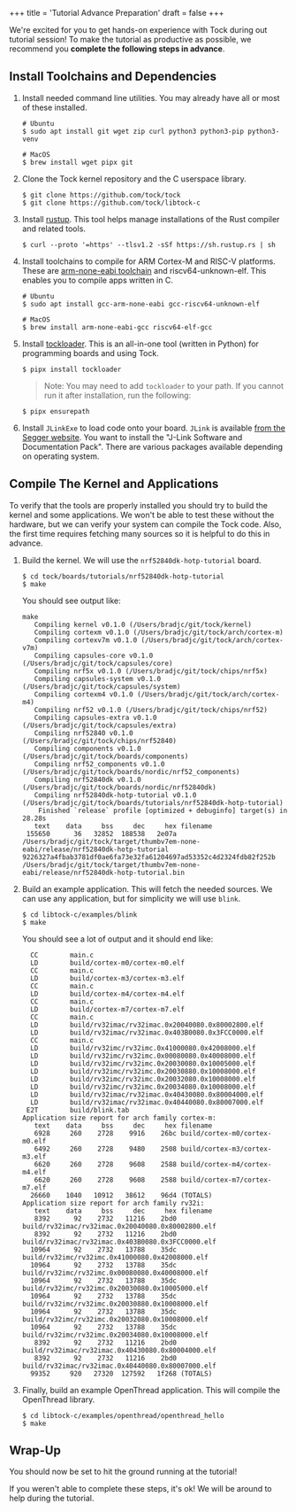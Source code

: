 +++
title = 'Tutorial Advance Preparation'
draft = false
+++

We're excited for you to get hands-on experience with Tock during out tutorial
session! To make the tutorial as productive as possible, we recommend you
**complete the following steps in advance**.


## Install Toolchains and Dependencies

1.  Install needed command line utilities. You may already have all or most of
    these installed.

        # Ubuntu
        $ sudo apt install git wget zip curl python3 python3-pip python3-venv

        # MacOS
        $ brew install wget pipx git

1.  Clone the Tock kernel repository and the C userspace library.

        $ git clone https://github.com/tock/tock
        $ git clone https://github.com/tock/libtock-c

1.  Install [rustup](http://rustup.rs/). This tool helps manage installations of
    the Rust compiler and related tools.

        $ curl --proto '=https' --tlsv1.2 -sSf https://sh.rustup.rs | sh

1.  Install toolchains to compile for ARM Cortex-M and RISC-V platforms. These
    are [arm-none-eabi
    toolchain](https://developer.arm.com/open-source/gnu-toolchain/gnu-rm/downloads)
    and riscv64-unknown-elf. This enables you to compile apps written in C.

        # Ubuntu
        $ sudo apt install gcc-arm-none-eabi gcc-riscv64-unknown-elf

        # MacOS
        $ brew install arm-none-eabi-gcc riscv64-elf-gcc

1.  Install [tockloader](https://github.com/tock/tockloader). This is an
    all-in-one tool (written in Python) for programming boards and using Tock.

        $ pipx install tockloader

    > Note: You may need to add `tockloader` to your path. If you cannot run it
    > after installation, run the following:

        $ pipx ensurepath

1.  Install `JLinkExe` to load code onto your board. `JLink` is available
    [from the Segger website](https://www.segger.com/downloads/jlink). You want
    to install the "J-Link Software and Documentation Pack". There are various
    packages available depending on operating system.


## Compile The Kernel and Applications

To verify that the tools are properly installed you should try to build the
kernel and some applications. We won't be able to test these without the
hardware, but we can verify your system can compile the Tock code. Also, the
first time requires fetching many sources so it is helpful to do this in
advance.

1.  Build the kernel. We will use the `nrf52840dk-hotp-tutorial` board.

        $ cd tock/boards/tutorials/nrf52840dk-hotp-tutorial
        $ make

    You should see output like:

    ```text
    make
       Compiling kernel v0.1.0 (/Users/bradjc/git/tock/kernel)
       Compiling cortexm v0.1.0 (/Users/bradjc/git/tock/arch/cortex-m)
       Compiling cortexv7m v0.1.0 (/Users/bradjc/git/tock/arch/cortex-v7m)
       Compiling capsules-core v0.1.0 (/Users/bradjc/git/tock/capsules/core)
       Compiling nrf5x v0.1.0 (/Users/bradjc/git/tock/chips/nrf5x)
       Compiling capsules-system v0.1.0 (/Users/bradjc/git/tock/capsules/system)
       Compiling cortexm4 v0.1.0 (/Users/bradjc/git/tock/arch/cortex-m4)
       Compiling nrf52 v0.1.0 (/Users/bradjc/git/tock/chips/nrf52)
       Compiling capsules-extra v0.1.0 (/Users/bradjc/git/tock/capsules/extra)
       Compiling nrf52840 v0.1.0 (/Users/bradjc/git/tock/chips/nrf52840)
       Compiling components v0.1.0 (/Users/bradjc/git/tock/boards/components)
       Compiling nrf52_components v0.1.0 (/Users/bradjc/git/tock/boards/nordic/nrf52_components)
       Compiling nrf52840dk v0.1.0 (/Users/bradjc/git/tock/boards/nordic/nrf52840dk)
       Compiling nrf52840dk-hotp-tutorial v0.1.0 (/Users/bradjc/git/tock/boards/tutorials/nrf52840dk-hotp-tutorial)
        Finished `release` profile [optimized + debuginfo] target(s) in 28.28s
       text	   data	    bss	    dec	    hex	filename
     155650	     36	  32852	 188538	  2e07a	/Users/bradjc/git/tock/target/thumbv7em-none-eabi/release/nrf52840dk-hotp-tutorial
    9226327a4fbab3781df0ae6fa73e32fa61204697ad53352c4d2324fdb82f252b  /Users/bradjc/git/tock/target/thumbv7em-none-eabi/release/nrf52840dk-hotp-tutorial.bin
    ```

2.  Build an example application. This will fetch the needed sources. We can use
    any application, but for simplicity we will use `blink`.

        $ cd libtock-c/examples/blink
        $ make

    You should see a lot of output and it should end like:

    ```text
      CC        main.c
      LD        build/cortex-m0/cortex-m0.elf
      CC        main.c
      LD        build/cortex-m3/cortex-m3.elf
      CC        main.c
      LD        build/cortex-m4/cortex-m4.elf
      CC        main.c
      LD        build/cortex-m7/cortex-m7.elf
      CC        main.c
      LD        build/rv32imac/rv32imac.0x20040080.0x80002800.elf
      LD        build/rv32imac/rv32imac.0x403B0080.0x3FCC0000.elf
      CC        main.c
      LD        build/rv32imc/rv32imc.0x41000080.0x42008000.elf
      LD        build/rv32imc/rv32imc.0x00080080.0x40008000.elf
      LD        build/rv32imc/rv32imc.0x20030080.0x10005000.elf
      LD        build/rv32imc/rv32imc.0x20030880.0x10008000.elf
      LD        build/rv32imc/rv32imc.0x20032080.0x10008000.elf
      LD        build/rv32imc/rv32imc.0x20034080.0x10008000.elf
      LD        build/rv32imac/rv32imac.0x40430080.0x80004000.elf
      LD        build/rv32imac/rv32imac.0x40440080.0x80007000.elf
     E2T        build/blink.tab
    Application size report for arch family cortex-m:
       text	   data	    bss	    dec	    hex	filename
       6928	    260	   2728	   9916	   26bc	build/cortex-m0/cortex-m0.elf
       6492	    260	   2728	   9480	   2508	build/cortex-m3/cortex-m3.elf
       6620	    260	   2728	   9608	   2588	build/cortex-m4/cortex-m4.elf
       6620	    260	   2728	   9608	   2588	build/cortex-m7/cortex-m7.elf
      26660	   1040	  10912	  38612	   96d4	(TOTALS)
    Application size report for arch family rv32i:
       text	   data	    bss	    dec	    hex	filename
       8392	     92	   2732	  11216	   2bd0	build/rv32imac/rv32imac.0x20040080.0x80002800.elf
       8392	     92	   2732	  11216	   2bd0	build/rv32imac/rv32imac.0x403B0080.0x3FCC0000.elf
      10964	     92	   2732	  13788	   35dc	build/rv32imc/rv32imc.0x41000080.0x42008000.elf
      10964	     92	   2732	  13788	   35dc	build/rv32imc/rv32imc.0x00080080.0x40008000.elf
      10964	     92	   2732	  13788	   35dc	build/rv32imc/rv32imc.0x20030080.0x10005000.elf
      10964	     92	   2732	  13788	   35dc	build/rv32imc/rv32imc.0x20030880.0x10008000.elf
      10964	     92	   2732	  13788	   35dc	build/rv32imc/rv32imc.0x20032080.0x10008000.elf
      10964	     92	   2732	  13788	   35dc	build/rv32imc/rv32imc.0x20034080.0x10008000.elf
       8392	     92	   2732	  11216	   2bd0	build/rv32imac/rv32imac.0x40430080.0x80004000.elf
       8392	     92	   2732	  11216	   2bd0	build/rv32imac/rv32imac.0x40440080.0x80007000.elf
      99352	    920	  27320	 127592	  1f268	(TOTALS)
    ```

3.  Finally, build an example OpenThread application. This will compile the
    OpenThread library.

        $ cd libtock-c/examples/openthread/openthread_hello
        $ make

## Wrap-Up

You should now be set to hit the ground running at the tutorial!

If you weren't able to complete these steps, it's ok! We will be around to help
during the tutorial.



